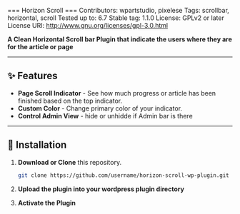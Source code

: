 === Horizon Scroll ===
Contributors: wpartstudio, pixelese
Tags: scrollbar, horizontal, scroll
Tested up to: 6.7
Stable tag: 1.1.0
License: GPLv2 or later
License URI: http://www.gnu.org/licenses/gpl-3.0.html

**A Clean Horizontal Scroll bar Plugin that indicate the users where they are for the article or page**

---

## ✨ Features

- **Page Scroll Indicator** - See how much progress or article has been finished based on the top indicator.
- **Custom Color** - Change primary color of your indicator.
- **Control Admin View** - hide or unhidde if Admin bar is there

---

## 🚀 Installation

1. **Download or Clone** this repository.
   ```bash
   git clone https://github.com/username/horizon-scroll-wp-plugin.git

2. **Upload the plugin into your wordpress plugin directory**

3. **Activate the Plugin**

